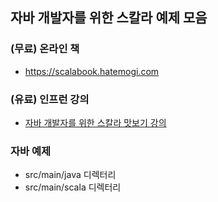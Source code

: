 ## 자바 개발자를 위한 스칼라 예제 모음

### (무료) 온라인 책

* <https://scalabook.hatemogi.com>

### (유료) 인프런 강의

* [자바 개발자를 위한 스칼라 맛보기 강의](https://inf.run/YPAU)


### 자바 예제

* src/main/java 디렉터리
* src/main/scala 디렉터리